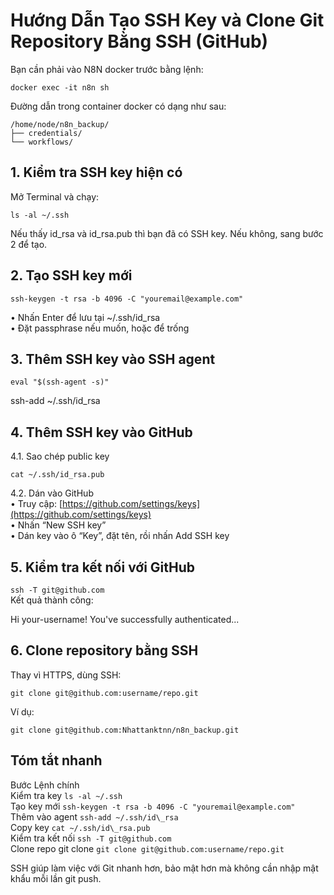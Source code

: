 # Hướng Dẫn Tạo SSH Key và Clone Git Repository Bằng SSH (GitHub)

Bạn cần phải vào N8N docker trước bằng lệnh:

    docker exec -it n8n sh

Đường dẫn trong container docker có dạng như sau:
```
/home/node/n8n_backup/
├── credentials/
└── workflows/
```

## 1\. Kiểm tra SSH key hiện có

Mở Terminal và chạy:

    ls -al ~/.ssh

Nếu thấy id\_rsa và id\_rsa.pub thì bạn đã có SSH key. Nếu không, sang bước 2 để tạo.

## 2\. Tạo SSH key mới

    ssh-keygen -t rsa -b 4096 -C "youremail@example.com"

  •	Nhấn Enter để lưu tại ~/.ssh/id_rsa  
  •	Đặt passphrase nếu muốn, hoặc để trống

## 3\. Thêm SSH key vào SSH agent

    eval "$(ssh-agent -s)"
  ssh-add ~/.ssh/id_rsa

## 4\. Thêm SSH key vào GitHub

4.1. Sao chép public key

    cat ~/.ssh/id_rsa.pub
4.2. Dán vào GitHub  
• Truy cập: [https://github.com/settings/keys](https://github.com/settings/keys)  
• Nhấn “New SSH key”  
• Dán key vào ô “Key”, đặt tên, rồi nhấn Add SSH key

## 5\. Kiểm tra kết nối với GitHub

`ssh -T git@github.com`  
Kết quả thành công:

Hi your-username! You've successfully authenticated...

## 6\. Clone repository bằng SSH

Thay vì HTTPS, dùng SSH:

    git clone git@github.com:username/repo.git
Ví dụ:

    git clone git@github.com:Nhattanktnn/n8n_backup.git  
## Tóm tắt nhanh

Bước Lệnh chính  
Kiểm tra key `ls -al ~/.ssh`  
Tạo key mới `ssh-keygen -t rsa -b 4096 -C "youremail@example.com"`  
Thêm vào agent `ssh-add ~/.ssh/id\_rsa`  
Copy key `cat ~/.ssh/id\_rsa.pub`  
Kiểm tra kết nối `ssh -T git@github.com`  
Clone repo git clone `git clone git@github.com:username/repo.git`

SSH giúp làm việc với Git nhanh hơn, bảo mật hơn mà không cần nhập mật khẩu mỗi lần git push.
